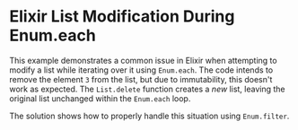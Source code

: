 # Elixir List Modification During Enum.each

This example demonstrates a common issue in Elixir when attempting to modify a list while iterating over it using `Enum.each`.  The code intends to remove the element `3` from the list, but due to immutability, this doesn't work as expected. The `List.delete` function creates a *new* list, leaving the original list unchanged within the `Enum.each` loop.

The solution shows how to properly handle this situation using `Enum.filter`.